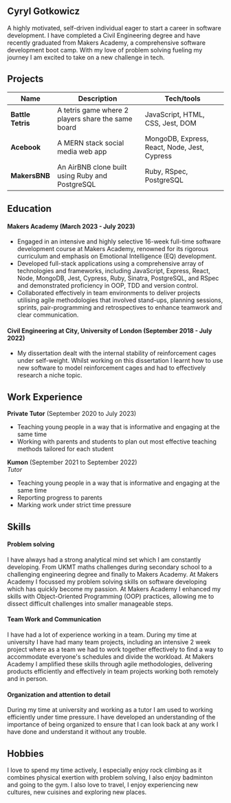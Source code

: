 ## Cyryl Gotkowicz

A highly motivated, self-driven individual eager to start a career in software development. I have completed a Civil Engineering degree and have recently graduated from Makers Academy, a comprehensive software development boot camp. With my love of problem solving fueling my journey I am excited to take on a new challenge in tech. 

## Projects

| Name                         | Description       | Tech/tools        |
| ---------------------------- | ----------------- | ----------------- |
| **Battle Tetris**            | A tetris game where 2 players share the same board | JavaScript, HTML, CSS, Jest, DOM |
| **Acebook** | A MERN stack social media web app | MongoDB, Express, React, Node, Jest, Cypress |
| **MakersBNB** | An AirBNB clone built using Ruby and PostgreSQL | Ruby, RSpec, PostgreSQL |

## Education

#### Makers Academy (March 2023 - July 2023)
- Engaged in an intensive and highly selective 16-week full-time software development course at Makers Academy, renowned for its rigorous curriculum and emphasis on Emotional Intelligence (EQ) development.
- Developed full-stack applications using a comprehensive array of technologies and frameworks, including JavaScript, Express, React, Node, MongoDB, Jest, Cypress, Ruby, Sinatra, PostgreSQL, and RSpec and demonstrated proficiency in OOP, TDD and version control.
- Collaborated effectively in team environments to deliver projects utilising agile methodologies that involved stand-ups, planning sessions, sprints, pair-programming and retrospectives to enhance teamwork and clear communication.

#### Civil Engineering at City, University of London (September 2018 - July 2022)

- My dissertation dealt with the internal stability of reinforcement cages under self-weight. Whilst working on this dissertation I learnt how to use new software to model reinforcement cages and had to effectively research a niche topic.

<!-- #### Any other qualifications

That in some arguable way make you a better software developer or well-rounded person -->

## Work Experience

**Private Tutor** (September 2020 to July 2023)  

- Teaching young people in a way that is informative and engaging at the same time
- Working with parents and students to plan out most effective teaching methods tailored for each student

**Kumon** (September 2021 to September 2022)  
_Tutor_

- Teaching young people in a way that is informative and engaging at the same time
- Reporting progress to parents
- Marking work under strict time pressure

## Skills
#### Problem solving

I have always had a strong analytical mind set which I am constantly developing. From UKMT maths challenges during secondary school to a challenging engineering degree and finally to Makers Academy. At Makers Academy I focussed my problem solving skills on software developing which has quickly become my passion. At Makers Academy I enhanced my skills with Object-Oriented Programming (OOP) practices, allowing me to dissect difficult challenges into smaller manageable steps.

#### Team Work and Communication

I have had a lot of experience working in a team. During my time at university I have had many team projects, including an intensive 2 week project where as a team we had to work together effectively to find a way to accommodate everyone's schedules and divide the workload. At Makers Academy I amplified these skills through agile methodologies, delivering products efficiently and effectively in team projects working both remotely and in person. 

#### Organization and attention to detail

During my time at university and working as a tutor I am used to working efficiently under time pressure. I have developed an understanding of the importance of being organized to ensure that I can look back at any work I have done and understand it without any trouble.

## Hobbies

I love to spend my time actively, I especially enjoy rock climbing as it combines physical exertion with problem solving, I also enjoy badminton and going to the gym. I also love to travel, I enjoy experiencing new cultures, new cuisines and exploring new places.
